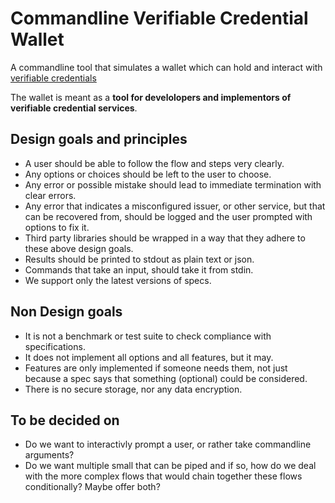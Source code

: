 # Commandline Verifiable Credential Wallet

A commandline tool that simulates a wallet which can hold and interact with [verifiable credentials](https://www.w3.org/TR/vc-data-model-2.0/)

The wallet is meant as a **tool for develolopers and implementors of verifiable credential services**.

## Design goals and principles

* A user should be able to follow the flow and steps very clearly.
* Any options or choices should be left to the user to choose.
* Any error or possible mistake should lead to immediate termination with clear errors.
* Any error that indicates a misconfigured issuer, or other service, but that
  can be recovered from, should be logged and the user prompted with options to
  fix it.
* Third party libraries should be wrapped in a way that they adhere to these above design goals.
* Results should be printed to stdout as plain text or json.
* Commands that take an input, should take it from stdin.
* We support only the latest versions of specs.

## Non Design goals

* It is not a benchmark or test suite to check compliance with specifications.
* It does not implement all options and all features, but it may.
* Features are only implemented if someone needs them, not just because a spec
  says that something (optional) could be considered.
* There is no secure storage, nor any data encryption. 

## To be decided on

* Do we want to interactivly prompt a user, or rather take commandline arguments?
* Do we want multiple small that can be piped and if so, how do we deal with
  the more complex flows that would chain together these flows conditionally? Maybe offer both?
